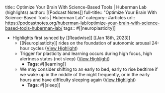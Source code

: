 title:: Optimize Your Brain With Science-Based Tools | Huberman Lab (highlights)
author:: [[Podcast Notes]]
full-title:: "Optimize Your Brain With Science-Based Tools | Huberman Lab"
category:: #articles
url:: https://podcastnotes.org/huberman-lab/optimize-your-brain-with-science-based-tools-huberman-lab/
tags:: #[[neuroplasticity]]

- Highlights first synced by [[Readwise]] [[Jan 18th, 2023]]
	- [[Neuroplasticity]] rides on the foundation of autonomic arousal 24-hour cycles ([View Highlight](https://read.readwise.io/read/01gq288cqf89kt52pbaegqn8r9))
	- Trigger for plasticity and learning occurs during high focus, high alertness states (not sleep) ([View Highlight](https://read.readwise.io/read/01gq288hzyrmgeenr4ky12mwdy))
		- **Tags**: #[[learning]]
	- We may consider shifting to an early to bed, early to rise bedtime if we wake up in the middle of the night frequently, or in the early hours and have difficulty sleeping again ([View Highlight](https://read.readwise.io/read/01gq289hgydf996jc44ngfhj1f))
		- **Tags**: #[[sleep]]